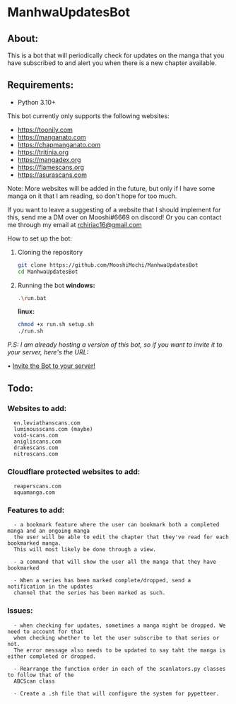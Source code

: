 # ManhwaUpdatesBot

## About:

This is a bot that will periodically check for updates on the manga that you have subscribed to and alert you when there is a new chapter available.

## Requirements:

- Python 3.10+

This bot currently only supports the following websites:

- https://toonily.com
- https://manganato.com
- https://chapmanganato.com
- https://tritinia.org
- https://mangadex.org
- https://flamescans.org
- https://asurascans.com

Note: More websites will be added in the future, but only if I have some manga on it that I am reading, so don't hope for too much.

If you want to leave a suggesting of a website that I should implement for this, send me a DM over on Mooshi#6669 on discord!
Or you can contact me through my email at rchiriac16@gmail.com

How to set up the bot:

1. Cloning the repository

   ```bash
   git clone https://github.com/MooshiMochi/ManhwaUpdatesBot
   cd ManhwaUpdatesBot
   ```

2. Running the bot
   **windows:**

   ```bash
   .\run.bat
   ```

   **linux:**

   ```bash
   chmod +x run.sh setup.sh
   ./run.sh
   ```

_P.S: I am already hosting a version of this bot, so if you want to invite it to your server, here's the URL:_

   • [Invite the Bot to your server!](https://discord.com/api/oauth2/authorize?client_id=1031998059447590955&permissions=412854111296&scope=bot%20applications.commands)
  

## Todo:
   ### Websites to add: 
      en.leviathanscans.com
      luminousscans.com (maybe)
      void-scans.com
      anigliscans.com
      drakescans.com
      nitroscans.com

   ### Cloudflare protected websites to add:
      reaperscans.com
      aquamanga.com

   ### Features to add:
      - a bookmark feature where the user can bookmark both a completed manga and an ongoing manga
      the user will be able to edit the chapter that they've read for each bookmarked manga.
      This will most likely be done through a view.

      - a command that will show the user all the manga that they have bookmarked

      - When a series has been marked complete/dropped, send a notification in the updates
      channel that the series has been marked as such.

   ### Issues:
      - when checking for updates, sometimes a manga might be dropped. We need to account for that
      when checking whether to let the user subscribe to that series or not.
      The error message also needs to be updated to say taht the manga is either completed or dropped.

      - Rearrange the function order in each of the scanlators.py classes to follow that of the
      ABCScan class

      - Create a .sh file that will configure the system for pypetteer. 